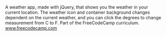 A weather app, made with jQuery, that shows you the weather in your current location. The weather icon and container background changes dependent on the current weather, and you can click the degrees to change measurement from C to F. Part of the FreeCodeCamp curriculum. www.freecodecamp.com
